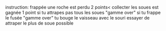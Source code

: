 instruction:
frappée une roche est perdu 2 points<
collecter les soues est gagnée 1 point
si tu attrapes pas tous les soues "gamme over"
si tu frappe le fusée "gamme over"
tu bouge le vaisseau avec le souri 
essayer de attraper le plus de soue possible